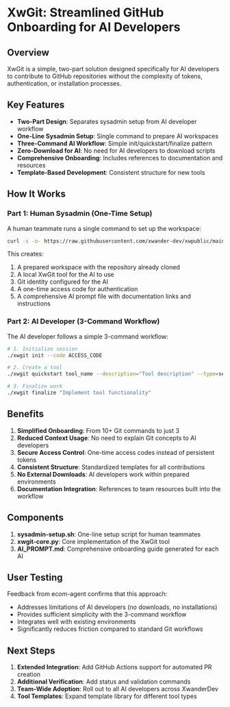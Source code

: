 # XwGit: Streamlined GitHub Onboarding for AI Developers

## Overview

XwGit is a simple, two-part solution designed specifically for AI developers to contribute to GitHub repositories without the complexity of tokens, authentication, or installation processes.

## Key Features

- **Two-Part Design**: Separates sysadmin setup from AI developer workflow
- **One-Line Sysadmin Setup**: Single command to prepare AI workspaces
- **Three-Command AI Workflow**: Simple init/quickstart/finalize pattern
- **Zero-Download for AI**: No need for AI developers to download scripts
- **Comprehensive Onboarding**: Includes references to documentation and resources
- **Template-Based Development**: Consistent structure for new tools

## How It Works

### Part 1: Human Sysadmin (One-Time Setup)

A human teammate runs a single command to set up the workspace:

```bash
curl -s -o- https://raw.githubusercontent.com/xwander-dev/xwpublic/main/xwgit/sysadmin-setup.sh | bash -s AI_NAME
```

This creates:
1. A prepared workspace with the repository already cloned
2. A local XwGit tool for the AI to use
3. Git identity configured for the AI
4. A one-time access code for authentication
5. A comprehensive AI prompt file with documentation links and instructions

### Part 2: AI Developer (3-Command Workflow)

The AI developer follows a simple 3-command workflow:

```bash
# 1. Initialize session
./xwgit init --code ACCESS_CODE

# 2. Create a tool
./xwgit quickstart tool_name --description="Tool description" --type=search

# 3. Finalize work
./xwgit finalize "Implement tool functionality"
```

## Benefits

1. **Simplified Onboarding**: From 10+ Git commands to just 3
2. **Reduced Context Usage**: No need to explain Git concepts to AI developers
3. **Secure Access Control**: One-time access codes instead of persistent tokens
4. **Consistent Structure**: Standardized templates for all contributions
5. **No External Downloads**: AI developers work within prepared environments
6. **Documentation Integration**: References to team resources built into the workflow

## Components

1. **sysadmin-setup.sh**: One-line setup script for human teammates
2. **xwgit-core.py**: Core implementation of the XwGit tool
3. **AI_PROMPT.md**: Comprehensive onboarding guide generated for each AI

## User Testing

Feedback from ecom-agent confirms that this approach:
- Addresses limitations of AI developers (no downloads, no installations)
- Provides sufficient simplicity with the 3-command workflow
- Integrates well with existing environments
- Significantly reduces friction compared to standard Git workflows

## Next Steps

1. **Extended Integration**: Add GitHub Actions support for automated PR creation
2. **Additional Verification**: Add status and validation commands
3. **Team-Wide Adoption**: Roll out to all AI developers across XwanderDev
4. **Tool Templates**: Expand template library for different tool types
